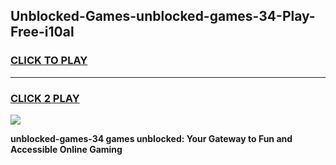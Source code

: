 
## Unblocked-Games-unblocked-games-34-Play-Free-i10al
<h3>
<a href="https://premium76.site?title=unblocked-games-34&ref=23A">CLICK TO PLAY</a></h3>
<hr>

<h3>
<a href="https://premium76.site?title=unblocked-games-34&ref=23A">CLICK 2 PLAY</a>
  
</h3>

<a href="https://premium76.site?title=unblocked-games-34&ref=23A"><img src="https://clearcache.store/games.png"></a>


**unblocked-games-34 games unblocked: Your Gateway to Fun and Accessible Online Gaming**

